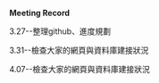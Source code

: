 <strong>Meeting Record</strong>

3.27--整理github、進度規劃</p>
3.31--檢查大家的網頁與資料庫建接狀況</p>
4.07--檢查大家的網頁與資料庫建接狀況</p>

